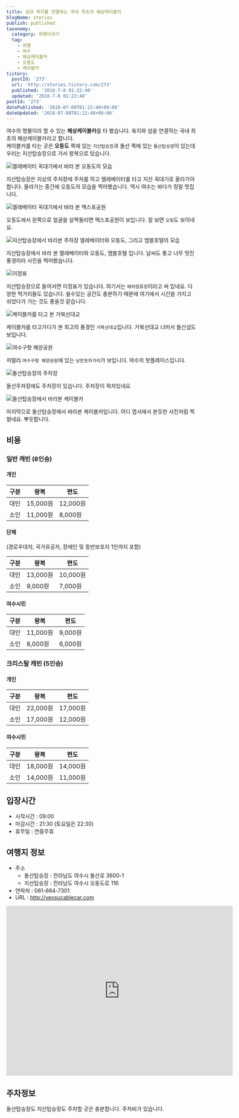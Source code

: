 ```yaml
---
title: 섬과 육지를 연결하는 국내 최초의 해상케이블카
blogName: stories
publish: published
taxonomy:
  category: 여행이야기
  tag:
    - 여행
    - 여수
    - 해상케이블카
    - 오동도
    - 케이블카
tistory:
  postId: '273'
  url: 'http://stories.tistory.com/273'
  published: '2018-7-8 01:22:40'
  updated: '2018-7-8 01:22:40'
postId: '273'
datePublished: '2018-07-08T01:22:40+09:00'
dateUpdated: '2018-07-08T01:22:40+09:00'
---
```


여수의 명물이라 할 수 있는 **해상케이블카**를 타 봤습니다. 육지와 섬을 연결하는 국내 최초의 해상케이블카라고 합니다.  
케이블카를 타는 곳은 **오동도** 쪽에 있는 `지산탑승장`과 돌산 쪽에 있는 `돌산탑승장`이 있는데 우리는 지산탑승장으로 가서 왕복으로 탔습니다.

![엘레베이터 꼭대기에서 바라 본 오동도의 모습](./images/20170816_141342-01.jpeg)

지산탑승장은 지상의 주차장에 주차를 하고 엘레베이터를 타고 지산 꼭대기로 올라가야합니다. 올라가는 중간에 오동도의 모습을 찍어봤습니다. 역시 여수는 바다가 정말 멋집니다.

![엘레베이터 꼭대기에서 바라 본 엑스포공원](./images/20170816_141400-01.jpeg)

오동도에서 왼쪽으로 얼굴을 살짝돌리면 엑스포공원이 보입니다. 잘 보면 `오링`도 보이네요.

![지산탑승장에서 바라본 주차장 엘레베이터와 오동도, 그리고 엠블호텔의 모습](./images/20170816_142246-01.jpeg)

지산탑승장에서 바라 본 엘레베이터와 오동도, 엠블호텔 입니다. 날씨도 좋고 너무 멋진풍경이라 사진을 찍어봤습니다.

![이정표](./images/20170816_141944-01.jpeg)

지산탑승장으로 들어서면 이정표가 있습니다. 여기서는 `해야정류장`이라고 써 있네요. 다양한 먹거리들도 있습니다. 쉴수있는 공간도 충분하기 때문에 여기에서 시간을 가지고 쉬었다가 가는 것도 좋을것 같습니다.

![케이블카를 타고 본 거북선대교](./images/20170816_144953-01.jpeg)

케이블카를 타고가다가 본 최고의 풍경인 `거북선대교`입니다. 거북선대교 너머서 돌산섬도 보입니다.

![여수구항 해양공원 ](./images/20170816_145041-01.jpeg)

저멀리 `여수구항 해양공원`에 있는 `낭만포차거리`가 보입니다. 여수의 핫플레이스입니다.

![돌산탑승장의 주차장](./images/20170816_150042-01.jpeg)

돌산주차장에도 주차장이 있습니다. 주차장이 꽉차있네요

![돌산탑승장에서 바라본 케이블카](./images/20170816_150126-01.jpeg)

마지막으로 돌산탑승장에서 바라본 케이블카입니다. 어디 엽서에서 본듯한 사진처럼 찍혔네요. 뿌듯합니다.

## 비용

### 일반 캐빈 (8인승)

#### 개인

| 구분 | 왕복     | 편도     |
| ---- | -------- | -------- |
| 대인 | 15‚000원 | 12‚000원 |
| 소인 | 11‚000원 | 8‚000원  |

#### 단체

(경로우대자, 국가유공자, 장애인 및 동반보호자 1인까지 포함)

| 구분 | 왕복     | 편도     |
| ---- | -------- | -------- |
| 대인 | 13‚000원 | 10‚000원 |
| 소인 | 9‚000원  | 7‚000원  |

#### 여수시민

| 구분 | 왕복     | 편도    |
| ---- | -------- | ------- |
| 대인 | 11‚000원 | 9‚000원 |
| 소인 | 8‚000원  | 6‚000원 |

### 크리스탈 캐빈 (5인승)

#### 개인

| 구분 | 왕복     | 편도     |
| ---- | -------- | -------- |
| 대인 | 22‚000원 | 17‚000원 |
| 소인 | 17‚000원 | 12‚000원 |

#### 여수시민

| 구분 | 왕복     | 편도     |
| ---- | -------- | -------- |
| 대인 | 18‚000원 | 14‚000원 |
| 소인 | 14‚000원 | 11‚000원 |

## 입장시간

- 시작시간 : 09:00
- 마감시간 : 21:30 (토요일은 22:30)
- 휴무일 : 연중무휴

## 여행지 정보

- 주소
  - 돌산탑승장 : 전라남도 여수시 돌산로 3600-1
  - 지산탑승장 : 전라남도 여수시 오동도로 116
- 연락처 : 061-664-7301
- URL : http://yeosucablecar.com

<iframe src="https://www.google.com/maps/embed?pb=!1m18!1m12!1m3!1d11600.612883710315!2d127.74307269440614!3d34.73287928002653!2m3!1f0!2f0!3f0!3m2!1i1024!2i768!4f13.1!3m3!1m2!1s0x356dd920e8b2a773%3A0xf3a9228fd778a463!2z7Jes7IiY7ZW07IOB7LyA7J2067iU7Lm0IOuGgOyVhOygleulmOyepQ!5e0!3m2!1sko!2skr!4v1530980353961" width="600" height="450" frameborder="0"  allowfullscreen></iframe>

## 주차정보

돌산탑승장도 지산탑승장도 주차할 곳은 충분합니다. 주차비가 있습니다.

